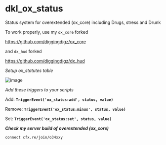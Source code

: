 # dkl_ox_status
Status system for overextended (ox_core) including Drugs, stress and Drunk

To work properly, use my `ox_core` forked

https://github.com/diggingdigz/ox_core

and `dx_hud` forked

https://github.com/diggingdigz/dx_hud

_Setup ox_statutes table_

![image](https://github.com/diggingdigz/dkl_ox_status/assets/64390653/15f54e8c-5527-461a-b517-545e98e6d076)

_Add these triggers to your scripts_

Add: **`TriggerEvent('ox_status:add', status, value)`**

Remove: **`TriggerEvent('ox_status:minus', status, value)`**

Set: **`TriggerEvent('ox_status:set', status, value)`**


**_Check my server build of overextended (ox_core)_**

`connect cfx.re/join/o34xxy`
